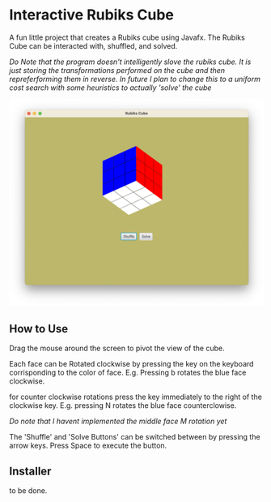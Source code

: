 # Interactive Rubiks Cube 

A fun little project that creates a Rubiks cube using Javafx. The Rubiks Cube can be interacted with, shuffled, and solved. 

*Do Note that the program doesn't intelligently slove the rubiks cube. It is just storing the transformations performed on the cube and then repreferforming them in reverse. In future I plan to change this to a uniform cost search with some heuristics to actually 'solve' the cube* 

<img src ="assets/rubiks_shot.png">

## How to Use

Drag the mouse around the screen to pivot the view of the cube. 

Each face can be Rotated clockwise by pressing the key on the keyboard corrisponding to the color of face. E.g. Pressing b rotates the blue face clockwise. 

for counter clockwise rotations press the key immediately to the right of the clockwise key. E.g. pressing N rotates the blue face counterclowise. 

*Do note that I havent implemented the middle face M rotation yet*

The 'Shuffle' and 'Solve Buttons' can be switched between by pressing the arrow keys. Press Space to execute the button. 



## Installer 

to be done.





